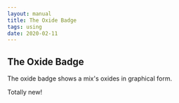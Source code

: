 ```yaml
---
layout: manual
title: The Oxide Badge
tags: using
date: 2020-02-11
---
```

## The Oxide Badge

The oxide badge shows a mix's oxides in graphical form.

Totally new!